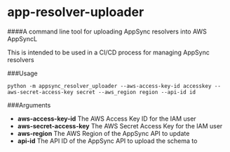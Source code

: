 # app-resolver-uploader

####A command line tool for uploading AppSync resolvers into AWS AppSyncL

This is intended to be used in a CI/CD process for managing AppSync resolvers

###Usage
```
python -m appsync_resolver_uploader --aws-access-key-id accesskey --aws-secret-access-key secret --aws_region region --api-id id 
```

###Arguments
- **aws-access-key-id** The AWS Access Key ID for the IAM user
- **aws-secret-access-key** The AWS Secret Access Key for the IAM user
- **aws-region** The AWS Region of the AppSync API to update
- **api-id** The API ID of the AppSync API to upload the schema to
 